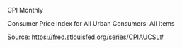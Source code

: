 CPI Monthly

Consumer Price Index for All Urban Consumers: All Items

Source: https://fred.stlouisfed.org/series/CPIAUCSL#
